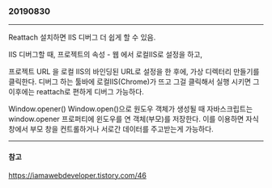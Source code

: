 ### 20190830
---

Reattach 설치하면 IIS 디버그 더 쉽게 할 수 있음.

IIS 디버그할 때, 프로젝트의 속성 - 웹 에서 로컬IIS로 설정을 하고,

프로젝트 URL 을 로컬 IIS의 바인딩된 URL로 설정을 한 후에, 가상 디렉터리 만들기를 클릭한다.
디버그 하는 툴바에 로컬IIS(Chrome)가 뜨고 그걸 클릭해서 실행 시키면 그 이후에는 reattach로 편하게 디버그 가능하다.

Window.opener()
Window.open()으로 원도우 객체가 생성될 때 자바스크립트는 window.opener 프로퍼티에 윈도우를 연 객체(부모)를 저장한다. 이를 이용하면 자식 창에서 부모 창을 컨트롤하거나 서로간 데이터를 주고받는게 가능하다.

---
#### 참고

https://iamawebdeveloper.tistory.com/46
